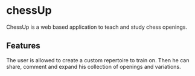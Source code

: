# chessUp
ChessUp is a web based application to teach and study chess openings.

## Features
The user is allowed to create a custom repertoire to train on. Then he can share, comment and expand his collection of openings and variations.
